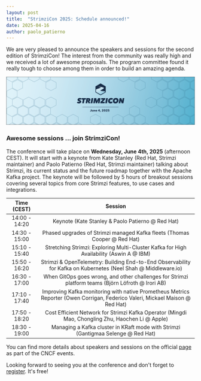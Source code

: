 ```yaml
---
layout: post
title:  "StrimziCon 2025: Schedule announced!"
date: 2025-04-16
author: paolo_patierno
---
```


We are very pleased to announce the speakers and sessions for the second edition of StrimziCon!
The interest from the community was really high and we received a lot of awesome proposals.
The program committee found it really tough to choose among them in order to build an amazing agenda.

<!--more-->

![StrimziCon 2025 Banner](/assets/images/posts/2025-01-29-strimzicon2025-banner.png)

### Awesome sessions ... join StrimziCon! 

The conference will take place on <b>Wednesday, June 4th, 2025</b> (afternoon CEST).
It will start with a keynote from Kate Stanley (Red Hat, Strimzi maintainer) and Paolo Patierno (Red Hat, Strimzi maintainer) talking about Strimzi, its current status and the future roadmap together with the Apache Kafka project.
The keynote will be followed by 5 hours of breakout sessions covering several topics from core Strimzi features, to use cases and integrations.

| Time (CEST) | Session |
|:---:|:---:|
| 14:00 - 14:20 | Keynote (Kate Stanley & Paolo Patierno @ Red Hat) |
| 14:30 - 15:00 | Phased upgrades of Strimzi managed Kafka fleets (Thomas Cooper @ Red Hat) |
| 15:10 - 15:40 | Stretching Strimzi: Exploring Multi-Cluster Kafka for High Availability (Aswin A @ IBM) |
| 15:50 - 16:20 | Strimzi & OpenTelemetry: Building End-to-End Observability for Kafka on Kubernetes (Neel Shah @ Middleware.io) |
| 16:30 - 17:00 | When GitOps goes wrong, and other challenges for Strimzi platform teams (Björn Löfroth @ Irori AB) |
| 17:10 - 17:40 | Improving Kafka monitoring with native Prometheus Metrics Reporter (Owen Corrigan, Federico Valeri, Mickael Maison @ Red Hat) |
| 17:50 - 18:20 | Cost Efficient Network for Strimzi Kafka Operator (Mingdi Mao, Chongling Zhu, Haochen Li @ Apple) |
| 18:30 - 19:00 | Managing a Kafka cluster in KRaft mode with Strimzi (Gantigmaa Selenge @ Red Hat) |

You can find more details about speakers and sessions on the official [page](https://community.cncf.io/events/details/cncf-virtual-project-events-hosted-by-cncf-presents-strimzicon-2025-virtual/) as part of the CNCF events.

Looking forward to seeing you at the conference and don't forget to [register](https://community.cncf.io/events/details/cncf-virtual-project-events-hosted-by-cncf-presents-strimzicon-2025-virtual/). It's free!